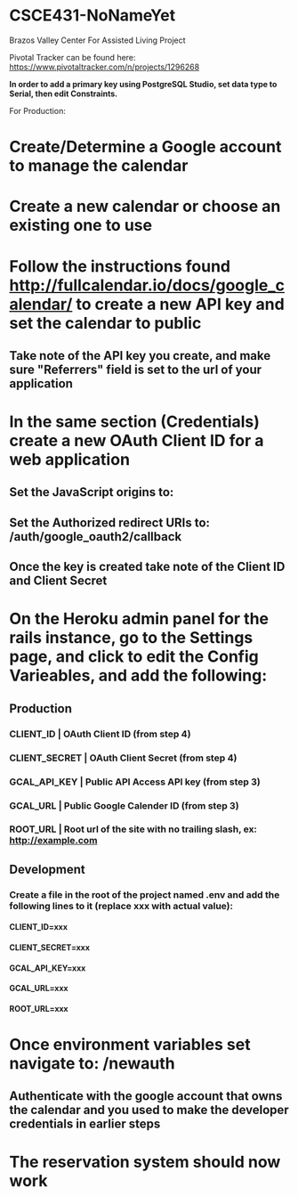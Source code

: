 # CSCE431-NoNameYet

Brazos Valley Center For Assisted Living Project

Pivotal Tracker can be found here: https://www.pivotaltracker.com/n/projects/1296268

**In order to add a primary key using PostgreSQL Studio, set data type to Serial, then edit Constraints.**

For Production:
# Create/Determine a Google account to manage the calendar
# Create a new calendar or choose an existing one to use
# Follow the instructions found http://fullcalendar.io/docs/google_calendar/ to create a new API key and set the calendar to public
## Take note of the API key you create, and make sure "Referrers" field is set to the url of your application
# In the same section (Credentials) create a new OAuth Client ID for a web application
## Set the JavaScript origins to: <site url>
## Set the Authorized redirect URIs to: <site url>/auth/google_oauth2/callback
## Once the key is created take note of the Client ID and Client Secret
# On the Heroku admin panel for the rails instance, go to the Settings page, and click to edit the Config Varieables, and add the following:
## Production
### CLIENT_ID     | OAuth Client ID (from step 4)
### CLIENT_SECRET | OAuth Client Secret (from step 4)
### GCAL_API_KEY  | Public API Access API key (from step 3)
### GCAL_URL      | Public Google Calender ID (from step 3)
### ROOT_URL      | Root url of the site with no trailing slash, ex: http://example.com
## Development
### Create a file in the root of the project named .env and add the following lines to it (replace xxx with actual value):
#### CLIENT_ID=xxx
#### CLIENT_SECRET=xxx
#### GCAL_API_KEY=xxx
#### GCAL_URL=xxx
#### ROOT_URL=xxx
# Once environment variables set navigate to: <site url>/newauth
## Authenticate with the google account that owns the calendar and you used to make the developer credentials in earlier steps
# The reservation system should now work
